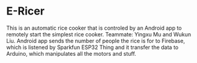 # E-Ricer

This is an automatic rice cooker that is controled by an Android app to remotely start the simplest rice cooker. Teammate: Yingxu Mu and Wukun Liu.
Android app sends the number of people the rice is for to Firebase, which is listened by Sparkfun ESP32 Thing and it transfer the data to Arduino, which manipulates all the motors and stuff.
